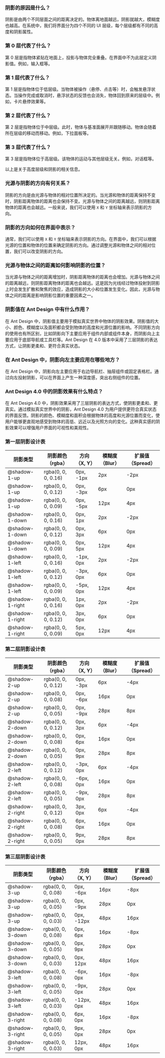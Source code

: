 ### 阴影的原因是什么？

阴影是由两个不同层面之间的距离决定的。物体离地面越远，阴影就越大，模糊度也越高。在系统中，我们将界面分为四个不同的 UI 层级，每个层级都有不同的高度和阴影属性。

### 第 0 层代表了什么？

第 0 层是指物体紧贴在地面上，投影与物体完全重叠。在界面中不为此层定义阴影值。例如，输入框等。

### 第 1 层代表了什么？

第 1 层是指物体位于低层级。当物体被操作（悬停、点击等）时，会触发悬浮状态。当操作完成或取消时，悬浮状态的反馈也会消失，物体回到原来的层级中。例如，卡片悬停效果等。

### 第 2 层代表了什么？

第 2 层是指物体位于中层级。此时，物体与基准面展开并跟随移动。物体会随着所在层级的移动而移动。例如，下拉面板等。

### 第 3 层代表了什么？

第 3 层是指物体位于高层级。该物体的运动与其他层级无关。例如，对话框等。

以上是关于高度层级和阴影的相关信息。

### 光源与阴影的方向有何关系？

阴影的方向是由光源与物体的相对位置所决定的。当光源和物体的距离保持不变时，阴影距离物体的距离也会保持不变。光源与物体之间的距离越远，则阴影距离物体的距离也会越远。一般来说，我们可以使用 `X` 和 `Y` 坐标轴来表示阴影的方向。

### 阴影的方向如何在界面中表示？

通常，我们可以使用 `X` 和 `Y` 坐标轴来表示阴影的方向。在界面中，我们可以根据光源的位置和物体的位置来确定阴影的方向。通过调整光源和物体之间的相对位置，我们可以改变阴影的方向。

### 光源与物体之间的距离如何影响阴影的位置？

当光源与物体之间的距离增加时，阴影距离物体的距离也会增加。光源与物体之间的距离越远，则阴影距离物体的距离也会越远。这是因为光线经过物体投射到阴影上时会发生扩散和聚焦的效应，造成阴影的大小和位置发生变化。因此，光源与物体之间的距离是影响阴影位置的重要因素之一。

### 阴影值在 Ant Design 中有什么作用？

在 Ant Design 中，阴影值主要用于模拟真实世界中物体的阴影效果。阴影值的大小、颜色、模糊度以及面积都会受到物体的高度和光源位置的影响。不同阴影方向的使用也有所区别，比如阴影向下主要应用于组件内部或组件本身，而阴影向上主要应用于底部导航或工具栏等。Ant Design 在 4.0 版本中采用了三层阴影的表达方式，让阴影更柔和、更符合真实状态。

### 在 Ant Design 中，阴影向左主要应用在哪些地方？

在 Ant Design 中，阴影向左主要应用于右边导航栏、抽屉组件或固定表格栏。通过向左投射阴影，可以在界面上产生一种深度感，突出右侧组件的位置。

### Ant Design 4.0 中的阴影效果有什么特点？

在 Ant Design 4.0 中，阴影效果采用了三层阴影的表达方式，使阴影更柔和、更真实。通过模拟真实世界中的阴影，Ant Design 4.0 为用户提供更符合真实状态的界面反馈。阴影的颜色、模糊度和面积会根据物体的高度和光源位置而变化，使用户能够更直观地感受到物体的高低、远近以及光照方向的变化。这种真实感的阴影效果可以增强用户界面的可视性和美观性。

### 第一层阴影设计表

| 阴影类型        | 阴影颜色（rgba）    | 方向（X, Y） | 模糊度（Blur） | 扩展值（Spread） |
| --------------- | ------------------- | ------------ | -------------- | ---------------- |
| @shadow-1-up    | rgba(0, 0, 0, 0.16) | 0px, -1px    | 2px            | -2px             |
| @shadow-1-up    | rgba(0, 0, 0, 0.12) | 0px, -3px    | 6px            | 0px              |
| @shadow-1-up    | rgba(0, 0, 0, 0.09) | 0px, -5px    | 12px           | 4px              |
| @shadow-1-down  | rgba(0, 0, 0, 0.16) | 0px, 1px     | 2px            | -2px             |
| @shadow-1-down  | rgba(0, 0, 0, 0.12) | 0px, 3px     | 6px            | 0px              |
| @shadow-1-down  | rgba(0, 0, 0, 0.09) | 0px, 5px     | 12px           | 4px              |
| @shadow-1-left  | rgba(0, 0, 0, 0.16) | -1px, 0px    | 2px            | -2px             |
| @shadow-1-left  | rgba(0, 0, 0, 0.12) | -3px, 0px    | 6px            | 0px              |
| @shadow-1-left  | rgba(0, 0, 0, 0.09) | -5px, 0px    | 12px           | 4px              |
| @shadow-1-right | rgba(0, 0, 0, 0.16) | 1px, 0px     | 2px            | -2px             |
| @shadow-1-right | rgba(0, 0, 0, 0.12) | 3px, 0px     | 6px            | 0px              |
| @shadow-1-right | rgba(0, 0, 0, 0.09) | 5px, 0px     | 12px           | 4px              |

### 第二层阴影设计表

| 阴影类型        | 阴影颜色（rgba）    | 方向（X, Y） | 模糊度（Blur） | 扩展值（Spread） |
| --------------- | ------------------- | ------------ | -------------- | ---------------- |
| @shadow-2-up    | rgba(0, 0, 0, 0.12) | 0px, -3px    | 6px            | -4px             |
| @shadow-2-up    | rgba(0, 0, 0, 0.08) | 0px, -6px    | 16px           | 0px              |
| @shadow-2-up    | rgba(0, 0, 0, 0.05) | 0px, -9px    | 28px           | 8px              |
| @shadow-2-down  | rgba(0, 0, 0, 0.12) | 0px, 3px     | 6px            | -4px             |
| @shadow-2-down  | rgba(0, 0, 0, 0.08) | 0px, 6px     | 16px           | 0px              |
| @shadow-2-down  | rgba(0, 0, 0, 0.05) | 0px, 9px     | 28px           | 8px              |
| @shadow-2-left  | rgba(0, 0, 0, 0.12) | -3px, 0px    | 6px            | -4px             |
| @shadow-2-left  | rgba(0, 0, 0, 0.08) | -6px, 0px    | 16px           | 0px              |
| @shadow-2-left  | rgba(0, 0, 0, 0.05) | -9px, 0px    | 28px           | 8px              |
| @shadow-2-right | rgba(0, 0, 0, 0.12) | 3px, 0px     | 6px            | -4px             |
| @shadow-2-right | rgba(0, 0, 0, 0.08) | 6px, 0px     | 16px           | 0px              |
| @shadow-2-right | rgba(0, 0, 0, 0.05) | 9px, 0px     | 28px           | 8px              |

### 第三层阴影设计表

| 阴影类型        | 阴影颜色（rgba）    | 方向（X, Y） | 模糊度（Blur） | 扩展值（Spread） |
| --------------- | ------------------- | ------------ | -------------- | ---------------- |
| @shadow-3-up    | rgba(0, 0, 0, 0.08) | 0px, -6px    | 16px           | -8px             |
| @shadow-3-up    | rgba(0, 0, 0, 0.05) | 0px, -9px    | 28px           | 0px              |
| @shadow-3-up    | rgba(0, 0, 0, 0.03) | 0px, -12px   | 48px           | 16px             |
| @shadow-3-down  | rgba(0, 0, 0, 0.08) | 0px, 6px     | 16px           | -8px             |
| @shadow-3-down  | rgba(0, 0, 0, 0.05) | 0px, 9px     | 28px           | 0px              |
| @shadow-3-down  | rgba(0, 0, 0, 0.03) | 0px, 12px    | 48px           | 16px             |
| @shadow-3-left  | rgba(0, 0, 0, 0.08) | -6px, 0px    | 16px           | -8px             |
| @shadow-3-left  | rgba(0, 0, 0, 0.05) | -9px, 0px    | 28px           | 0px              |
| @shadow-3-left  | rgba(0, 0, 0, 0.03) | -12px, 0px   | 48px           | 16px             |
| @shadow-3-right | rgba(0, 0, 0, 0.08) | 6px, 0px     | 16px           | -8px             |
| @shadow-3-right | rgba(0, 0, 0, 0.05) | 9px, 0px     | 28px           | 0px              |
| @shadow-3-right | rgba(0, 0, 0, 0.03) | 12px, 0px    | 48px           | 16px             |
